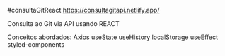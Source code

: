 #consultaGitReact
https://consultagitapi.netlify.app/

Consulta ao Git via API usando REACT

Conceitos abordados:
  Axios
  useState
  useHistory
  localStorage
  useEffect
  styled-components
